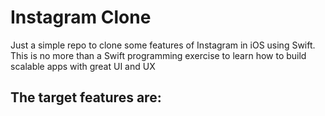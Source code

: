 # Instagram Clone
Just a simple repo to clone some features of Instagram in iOS using Swift. This is no more than a Swift programming exercise to learn how to build scalable apps with great UI and UX
## The target features are:
